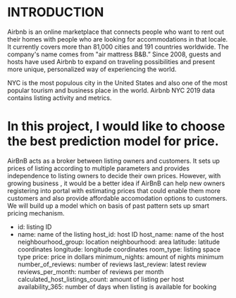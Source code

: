 # INTRODUCTION
Airbnb is an online marketplace that connects people who want to rent out their homes with people who are looking for accommodations in that locale. It currently covers more than 81,000 cities and 191 countries worldwide. The company's name comes from "air mattress B&B.”
Since 2008, guests and hosts have used Airbnb to expand on traveling possibilities and present more unique, personalized way of experiencing the world.

NYC is the most populous city in the United States and also one of the most popular tourism and business place in the world.
Airbnb NYC 2019 data contains listing activity and metrics.

# In this project, I would like to choose the best prediction model for price.

AirBnB acts as a broker between listing owners and customers. It sets up prices of listing according to multiple parameters and provides independence to listing owners to decide their own prices. However, with growing business , it would be a better idea if AirBnB can help new owners registering into portal with estimating prices that could enable them more customers and also provide affordable accomodation options to customers. We will build up a model which on basis of past pattern sets up smart pricing mechanism.



* id: listing ID
* name: name of the listing
host_id: host ID
host_name: name of the host
neighbourhood_group: location
neighbourhood: area
latitude: latitude coordinates
longitude: longitude coordinates
room_type: listing space type
price: price in dollars
minimum_nights: amount of nights minimum
number_of_reviews: number of reviews
last_review: latest review
reviews_per_month: number of reviews per month
calculated_host_listings_count: amount of listing per host
availability_365: number of days when listing is available for booking
